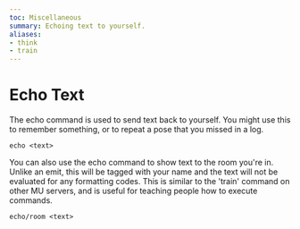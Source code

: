 ```yaml
---
toc: Miscellaneous
summary: Echoing text to yourself.
aliases:
- think
- train
---
```

# Echo Text

The echo command is used to send text back to yourself.  You might use this to remember something, or to repeat a pose that you missed in a log.

`echo <text>`
  
You can also use the echo command to show text to the room you're in.  Unlike an emit, this will be tagged with your name and the text will not be evaluated for any formatting codes.  This is similar to the 'train' command on other MU servers, and is useful for teaching people how to execute commands.

`echo/room <text>`